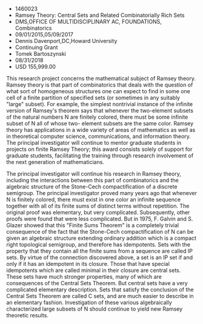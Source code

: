 
* 1460023
* Ramsey Theory: Central Sets and Related Combinatorially Rich Sets
* DMS,OFFICE OF MULTIDISCIPLINARY AC, FOUNDATIONS, Combinatorics
* 09/01/2015,05/09/2017
* Dennis Davenport,DC,Howard University
* Continuing Grant
* Tomek Bartoszynski
* 08/31/2018
* USD 155,999.00

This research project concerns the mathematical subject of Ramsey theory. Ramsey
theory is that part of combinatorics that deals with the question of what sort
of homogeneous structures one can expect to find in some one cell of a finite
partition of specified sets (or sometimes in any suitably "large" subset). For
example, the simplest nontrivial instance of the infinite version of Ramsey's
theorem says that whenever the two-element subsets of the natural numbers N are
finitely colored, there must be some infinite subset of N all of whose two-
element subsets are the same color. Ramsey theory has applications in a wide
variety of areas of mathematics as well as in theoretical computer science,
communications, and information theory. The principal investigator will continue
to mentor graduate students in projects on finite Ramsey Theory; this award
consists solely of support for graduate students, facilitating the training
through research involvement of the next generation of mathematicians.

The principal investigator will continue his research in Ramsey theory,
including the interactions between this part of combinatorics and the algebraic
structure of the Stone-Cech compactification of a discrete semigroup. The
principal investigator proved many years ago that whenever N is finitely
colored, there must exist in one color an infinite sequence together with all of
its finite sums of distinct terms without repetition. The original proof was
elementary, but very complicated. Subsequently, other proofs were found that
were less complicated. But in 1975, F. Galvin and S. Glazer showed that this
"Finite Sums Theorem" is a completely trivial consequence of the fact that the
Stone-Cech compactification of N can be given an algebraic structure extending
ordinary addition which is a compact right topological semigroup, and therefore
has idempotents. Sets with the property that they contain all the finite sums
from a sequence are called IP sets. By virtue of the connection discovered
above, a set is an IP set if and only if it has an idempotent in its closure.
Those that have special idempotents which are called minimal in their closure
are central sets. These sets have much stronger properties, many of which are
consequences of the Central Sets Theorem. But central sets have a very
complicated elementary description. Sets that satisfy the conclusion of the
Central Sets Theorem are called C sets, and are much easier to describe in an
elementary fashion. Investigation of these various algebraically characterized
large subsets of N should continue to yield new Ramsey theoretic results.
